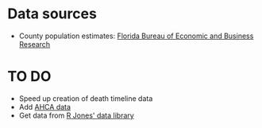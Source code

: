 Data sources
==
- County population estimates: [Florida Bureau of Economic and Business Research](https://www.bebr.ufl.edu/population/data)

TO DO
==
- Speed up creation of death timeline data
- Add [AHCA data](https://services.arcgis.com/3wFbqsFPLeKqOlIK/arcgis/rest/services/HOSPITALS_esri/FeatureServer/0/query?f=json&resultType=standard&where=1%3D1&returnGeometry=false&outFields=*)
- Get data from [R Jones' data library](https://floridacovidaction.com/library/)